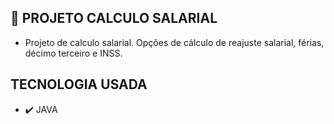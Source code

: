 ## 📌 PROJETO CALCULO SALARIAL

* Projeto de calculo salarial.
Opções de cálculo de reajuste salarial, férias, décimo terceiro e INSS.

## TECNOLOGIA USADA

* ✔️ JAVA
